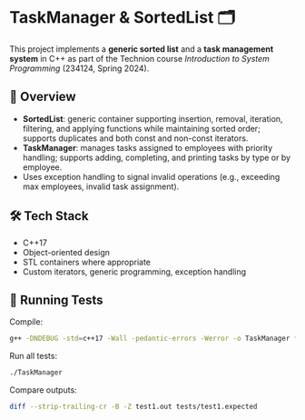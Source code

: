 # TaskManager & SortedList 🗂️

This project implements a **generic sorted list** and a **task management system** in C++ as part of the Technion course *Introduction to System Programming* (234124, Spring 2024).

## 📖 Overview
- **SortedList**: generic container supporting insertion, removal, iteration, filtering, and applying functions while maintaining sorted order; supports duplicates and both const and non-const iterators.
- **TaskManager**: manages tasks assigned to employees with priority handling; supports adding, completing, and printing tasks by type or by employee.
- Uses exception handling to signal invalid operations (e.g., exceeding max employees, invalid task assignment).

## 🛠️ Tech Stack
- C++17
- Object-oriented design
- STL containers where appropriate
- Custom iterators, generic programming, exception handling

## 🚀 Running Tests
Compile:
```bash
g++ -DNDEBUG -std=c++17 -Wall -pedantic-errors -Werror -o TaskManager *.cpp
```
Run all tests:
```bash
./TaskManager
```
Compare outputs:
```bash
diff --strip-trailing-cr -B -Z test1.out tests/test1.expected
```
